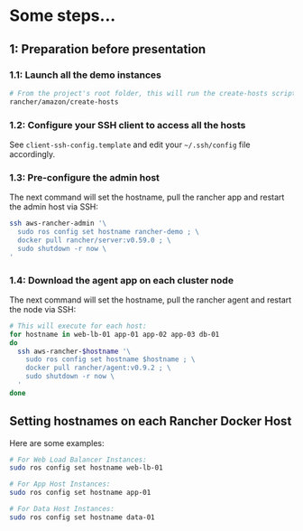 # Some steps...

## 1: Preparation before presentation

### 1.1: Launch all the demo instances

```bash
# From the project's root folder, this will run the create-hosts script:
rancher/amazon/create-hosts
```

### 1.2: Configure your SSH client to access all the hosts

See `client-ssh-config.template` and edit your `~/.ssh/config` file accordingly.

### 1.3: Pre-configure the admin host

The next command will set the hostname, pull the rancher app and restart the
admin host via SSH:

```bash
ssh aws-rancher-admin '\
  sudo ros config set hostname rancher-demo ; \
  docker pull rancher/server:v0.59.0 ; \
  sudo shutdown -r now \
'
```

### 1.4: Download the agent app on each cluster node

The next command will set the hostname, pull the rancher agent and restart the
node via SSH:

```bash
# This will execute for each host:
for hostname in web-lb-01 app-01 app-02 app-03 db-01
do
  ssh aws-rancher-$hostname '\
    sudo ros config set hostname $hostname ; \
    docker pull rancher/agent:v0.9.2 ; \
    sudo shutdown -r now \
  '
done
```

## Setting hostnames on each Rancher Docker Host

Here are some examples:

```bash
# For Web Load Balancer Instances:
sudo ros config set hostname web-lb-01

# For App Host Instances:
sudo ros config set hostname app-01

# For Data Host Instances:
sudo ros config set hostname data-01
```
